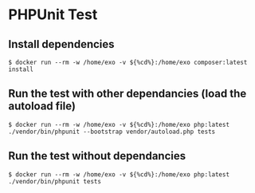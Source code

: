 # PHPUnit Test

## Install dependencies
```
$ docker run --rm -w /home/exo -v ${%cd%}:/home/exo composer:latest install
```

## Run the test with other dependancies (load the autoload file)
```
$ docker run --rm -w /home/exo -v ${%cd%}:/home/exo php:latest ./vendor/bin/phpunit --bootstrap vendor/autoload.php tests
```

## Run the test without dependancies
```
$ docker run --rm -w /home/exo -v ${%cd%}:/home/exo php:latest ./vendor/bin/phpunit tests
```



